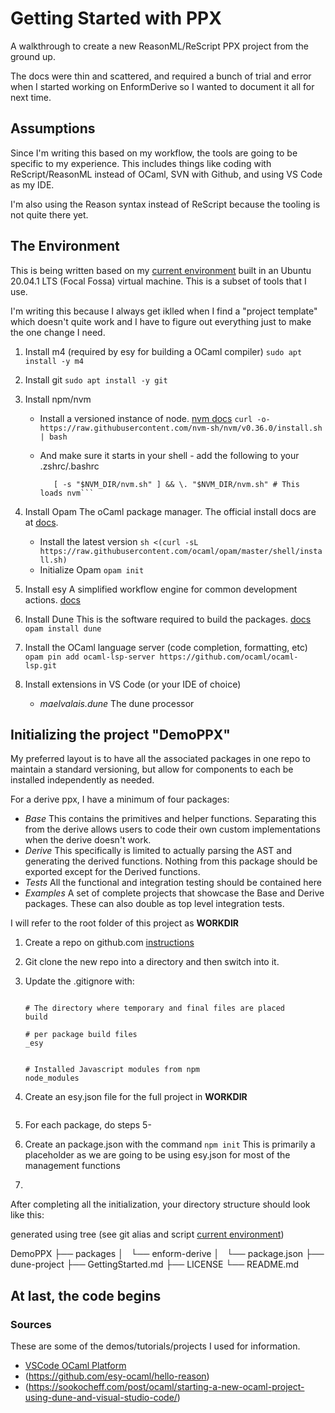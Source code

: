 # Getting Started with PPX

A walkthrough to create a new ReasonML/ReScript PPX project from the ground up.

The docs were thin and scattered, and required a bunch of trial and error when I started working on
EnformDerive so I wanted to document it all for next time.

## Assumptions

Since I'm writing this based on my workflow, the tools are going to be specific to my experience. This includes
things like coding with ReScript/ReasonML instead of OCaml, SVN with Github, and using VS Code as my IDE.

I'm also using the Reason syntax instead of ReScript because the tooling is not quite there yet.

## The Environment

This is being written based on my [current environment](https://github.com/LurkingFrog/dots) built in an Ubuntu
20.04.1 LTS (Focal Fossa) virtual machine. This is a subset of tools that I use.

I'm writing this because I always get iklled when I find a "project template" which doesn't quite work and I
have to figure out everything just to make the one change I need.

1. Install m4 (required by esy for building a OCaml compiler) ```sudo apt install -y m4```
2. Install git
   ```sudo apt install -y git```
3. Install npm/nvm

   - Install a versioned instance of node. [nvm docs](https://github.com/nvm-sh/nvm#install--update-script)
     ```curl -o- https://raw.githubusercontent.com/nvm-sh/nvm/v0.36.0/install.sh | bash```
   - And make sure it starts in your shell - add the following to your .zshrc/.bashrc

     ```export NVM_DIR="$([ -z "${XDG_CONFIG_HOME-}" ] && printf %s "${HOME}/.nvm" || printf %s "${XDG_CONFIG_HOME}/nvm")"
        [ -s "$NVM_DIR/nvm.sh" ] && \. "$NVM_DIR/nvm.sh" # This loads nvm```

4. Install Opam
   The oCaml package manager. The official install docs are at [docs](https://opam.ocaml.org/doc/Install.html).

   - Install the latest version
     ```sh <(curl -sL https://raw.githubusercontent.com/ocaml/opam/master/shell/install.sh)```
   - Initialize Opam
     ```opam init```

5. Install esy
   A simplified workflow engine for common development actions. [docs](https://esy.sh/docs/)
6. Install Dune
   This is the software required to build the packages. [docs](https://dune.readthedocs.io/en/stable/index.html)
   ```opam install dune```
7. Install the OCaml language server (code completion, formatting, etc)
   ```opam pin add ocaml-lsp-server https://github.com/ocaml/ocaml-lsp.git```

8. Install extensions in VS Code (or your IDE of choice)
   - *maelvalais.dune* The dune processor

## Initializing the project "DemoPPX"

My preferred layout is to have all the associated packages in one repo to maintain a standard versioning, but
allow for components to each be installed independently as needed.

For a derive ppx, I have a minimum of four packages:

- *Base* This contains the primitives and helper functions. Separating this from the derive allows users to
  code their own custom implementations when the derive doesn't work.
- *Derive* This specifically is limited to actually parsing the AST and generating the derived functions.
  Nothing from this package should be exported except for the Derived functions.
- *Tests* All the functional and integration testing should be contained here
- *Examples* A set of complete projects that showcase the Base and Derive packages. These can also double as
  top level integration tests.

I will refer to the root folder of this project as **WORKDIR**

1. Create a repo on github.com [instructions](https://docs.github.com/en/free-pro-team@latest/github/getting-started-with-github/create-a-repo)
2. Git clone the new repo into a directory and then switch into it.
3. Update the .gitignore with:

   ```shell

   # The directory where temporary and final files are placed
   build

   # per package build files
   _esy


   # Installed Javascript modules from npm
   node_modules
   ```

4. Create an esy.json file for the full project in **WORKDIR**

   ```json

   ```

5. For each package, do steps 5-
6. Create an package.json with the command ```npm init```
   This is primarily a placeholder as we are going to be using esy.json for most of the management functions
7.

After completing all the initialization, your directory structure should look like this:

generated using tree (see git alias and script [current environment](https://github.com/LurkingFrog/dots/bin/tree.sh))

DemoPPX
├── packages
│   └── enform-derive
│       └── package.json
├── dune-project
├── GettingStarted.md
├── LICENSE
└── README.md

## At last, the code begins


### Sources

These are some of the demos/tutorials/projects I used for information.

- [VSCode OCaml Platform](https://github.com/ocamllabs/vscode-ocaml-platform)
- (https://github.com/esy-ocaml/hello-reason)
- (https://sookocheff.com/post/ocaml/starting-a-new-ocaml-project-using-dune-and-visual-studio-code/)
